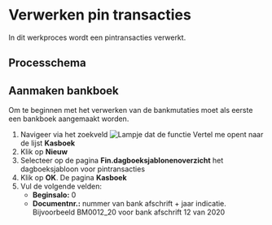 # Verwerken pin transacties

In dit werkproces wordt een pintransacties verwerkt. 

## Processchema


## Aanmaken bankboek

Om te beginnen met het verwerken van de bankmutaties moet als eerste een bankboek aangemaakt worden. 

 1. Navigeer via het zoekveld ![Lampje dat de functie Vertel me opent](https://docs.microsoft.com/nl-NL/dynamics365/business-central/media/ui-search/search_small.png "Vertel me wat u wilt doen") naar de lijst **Kasboek**
 2. Klik op **Nieuw** 
 3. Selecteer op de pagina **Fin.dagboeksjablonenoverzicht** het dagboeksjabloon voor pintransacties
 4.  Klik op **OK**. De pagina **Kasboek**
 5. Vul de volgende velden:
	* **Beginsalo:** 0
	* **Documentnr.:** nummer van bank afschrift + jaar indicatie. Bijvoorbeeld BM0012_20 voor bank afschrift 12 van 2020 
	
<!--stackedit_data:
eyJoaXN0b3J5IjpbMTcyMTIyNzk1MSwxNDA1MDAwNDM1XX0=
-->